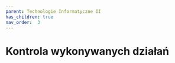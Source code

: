 ```yaml
---
parent: Technologie Informatyczne II
has_children: true
nav_order:  3
---
```


# Kontrola wykonywanych działań
